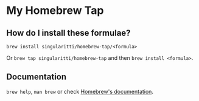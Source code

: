 # My Homebrew Tap

## How do I install these formulae?

`brew install singularitti/homebrew-tap/<formula>`

Or `brew tap singularitti/homebrew-tap` and then `brew install <formula>`.

## Documentation

`brew help`, `man brew` or check [Homebrew's documentation](https://docs.brew.sh).
